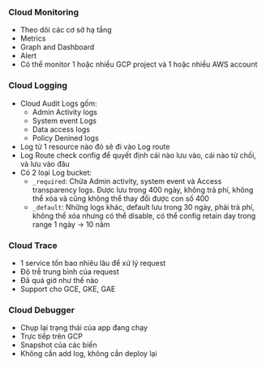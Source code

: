 ### Cloud Monitoring
* Theo dõi các cơ sở hạ tầng
* Metrics
* Graph and Dashboard
* Alert
* Có thể monitor 1 hoặc nhiều GCP project và 1 hoặc nhiều AWS account

### Cloud Logging
* Cloud Audit Logs gốm:
  * Admin Activity logs
  * System event Logs
  * Data access logs
  * Policy Denined logs
* Log từ 1 resource nào đó sẽ đi vào Log route
* Log Route check config để quyết định cái nào lưu vào, cái nào từ chối, và lưu vào đâu
* Có 2 loại Log bucket:
  * `_required`: Chứa Admin activity, system event và Access transparency logs. Được lưu trong 400 ngày, không trả phí, không thể xóa và cũng không thể thay đổi được con số 400
  * `_default`: Những logs khác, default lưu trong 30 ngày, phải trả phí, không thể xóa nhưng có thể disable, có thể config retain day trong range 1 ngày -> 10 năm

### Cloud Trace
* 1 service tốn bao nhiêu lâu để xử lý request
* Độ trễ trung bình của request
* Đã quá giờ như thế nào
* Support cho GCE, GKE, GAE

### Cloud Debugger
* Chụp lại trạng thái của app đang chạy
* Trực tiếp trên GCP
* Snapshot của các biến
* Không cần add log, không cần deploy lại
